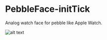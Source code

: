 # PebbleFace-initTick
Analog watch face for pebble like Apple Watch.

![alt text](https://raw.githubusercontent.com/initialneil/PebbleFace-initTick/master/screenshots/PebbleFack-initTick-0.png "initTick (Preset #1)")
